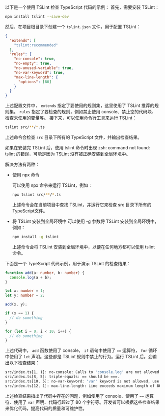 以下是一个使用 TSLint 检查 TypeScript 代码的示例：
首先，需要安装 TSLint：
```bash
npm install tslint --save-dev
```
然后，在项目根目录下创建一个  `tslint.json`  文件，用于配置 TSLint：
```json
{
  "extends": [
    "tslint:recommended"
  ],
  "rules": {
    "no-console": true,
    "no-empty": true,
    "no-unused-variable": true,
    "no-var-keyword": true,
    "max-line-length": {
      "options": [80]
    }
  }
}
```

上述配置文件中， `extends`  指定了要使用的规则集，这里使用了 TSLint 推荐的规则集。 `rules`  指定了要检查的规则，例如禁止使用 console、禁止空的代码块、检查未使用的变量等。
接下来，可以使用命令行工具来运行 TSLint：

```bash
tslint src/**/*.ts
```
上述命令会检查  `src`  目录下所有的 TypeScript 文件，并输出检查结果。

如果在安装完 TSLint 后，使用 tslint 命令时出现 zsh: command not found: tslint 的错误，可能是因为 TSLint 没有被正确安装到全局环境中。

解决方法有两种：

- 使用 npx 命令
  
  可以使用 npx 命令来运行 TSLint，例如：

    ```bash
    npx tslint src/**/*.ts
    ```

    上述命令会在当前项目中查找 TSLint，并运行它来检查 src 目录下所有的 TypeScript文件。

- 将 TSLint 安装到全局环境中
    可以使用 -g 参数将 TSLint 安装到全局环境中，例如：

    ```bash
    npm install -g tslint
    ```
    上述命令会将 TSLint 安装到全局环境中，以便在任何地方都可以使用 tslint 命令。

下面是一个 TypeScript 代码示例，用于演示 TSLint 的检查结果：
```typescript
function add(a: number, b: number) {
  console.log(a + b);
}

let x: number = 1;
let y: number = 2;

add(x, y);

if (x == 1) {
  // do something
}

for (let i = 0; i < 10; i++) {
  // do something
}

```
上述代码中， `add`  函数使用了 console， `if`  语句中使用了  `==`  运算符， `for`  循环中使用了  `let`  声明。这些都是 TSLint 规则中禁止的行为。运行 TSLint 后，会输出以下检查结果：

```bash
src/index.ts[1, 1]: no-console: Calls to 'console.log' are not allowed.
src/index.ts[8, 5]: triple-equals: == should be ===.
src/index.ts[10, 5]: no-var-keyword: 'var' keyword is not allowed, use 'let' or 'const' instead.
src/index.ts[12, 1]: max-line-length: Line exceeds maximum length of 80.
```
上述检查结果指出了代码中存在的问题，例如使用了 console、使用了  `==`  运算符、使用了  `var`  声明、代码行超过了 80 个字符等。开发者可以根据这些检查结果来优化代码，提高代码的质量和可维护性。